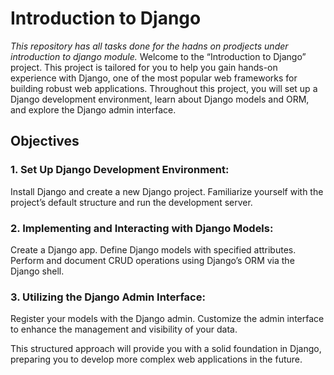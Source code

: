 <h1>Introduction to Django</h1>
<i>This repository has all tasks done for the hadns on prodjects under introduction to django module.</i>
Welcome to the “Introduction to Django” project. This project is tailored for you to help you gain hands-on experience with Django, one of the most popular web frameworks for building robust web applications. Throughout this project, you will set up a Django development environment, learn about Django models and ORM, and explore the Django admin interface.
<h2>Objectives</h2>
<h3>1. Set Up Django Development Environment:</h3>
Install Django and create a new Django project.
Familiarize yourself with the project’s default structure and run the development server.
<h3>2. Implementing and Interacting with Django Models:</h3>
Create a Django app.
Define Django models with specified attributes.
Perform and document CRUD operations using Django’s ORM via the Django shell.
<h3>3. Utilizing the Django Admin Interface:</h3>
Register your models with the Django admin.
Customize the admin interface to enhance the management and visibility of your data.

This structured approach will provide you with a solid foundation in Django, preparing you to develop more complex web applications in the future.